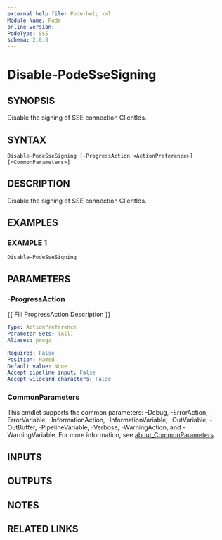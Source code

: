 ```yaml
---
external help file: Pode-help.xml
Module Name: Pode
online version:
PodeType: SSE
schema: 2.0.0
---
```


# Disable-PodeSseSigning

## SYNOPSIS
Disable the signing of SSE connection ClientIds.

## SYNTAX

```
Disable-PodeSseSigning [-ProgressAction <ActionPreference>] [<CommonParameters>]
```

## DESCRIPTION
Disable the signing of SSE connection ClientIds.

## EXAMPLES

### EXAMPLE 1
```
Disable-PodeSseSigning
```

## PARAMETERS

### -ProgressAction
{{ Fill ProgressAction Description }}

```yaml
Type: ActionPreference
Parameter Sets: (All)
Aliases: proga

Required: False
Position: Named
Default value: None
Accept pipeline input: False
Accept wildcard characters: False
```

### CommonParameters
This cmdlet supports the common parameters: -Debug, -ErrorAction, -ErrorVariable, -InformationAction, -InformationVariable, -OutVariable, -OutBuffer, -PipelineVariable, -Verbose, -WarningAction, and -WarningVariable. For more information, see [about_CommonParameters](http://go.microsoft.com/fwlink/?LinkID=113216).

## INPUTS

## OUTPUTS

## NOTES

## RELATED LINKS
